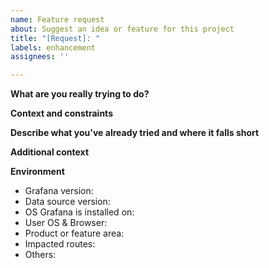 ```yaml
---
name: Feature request
about: Suggest an idea or feature for this project
title: "[Request]: "
labels: enhancement
assignees: ''

---
```


**What are you really trying to do?**
<!-- Brief description of what you are trying to accomplish and why. -->

**Context and constraints**
<!-- Details to help us better understand the problem or reasons for urgency. This could include upcoming deadlines, information about the setup, known thresholds, or other considerations. -->

**Describe what you've already tried and where it falls short**
<!-- Our first response could be asking you to try something you’ve already done, so instead, let us know why the current solution is insufficient. Maybe we’ll be able to point out something that will work as an interim solution. Screenshots or recordings can be helpful here. -->

**Additional context**
<!-- Add any other context or screenshots about the feature request you think would help us out. -->

**Environment**
- Grafana version:
- Data source version:
- OS Grafana is installed on:
- User OS & Browser:
- Product or feature area: <!-- Your best guess for this, e.g. Alerting, Reporting, Visualization, etc. -->
- Impacted routes: <!-- e.g. /d/<uuid>/<dashboard-name> -->
- Others:
